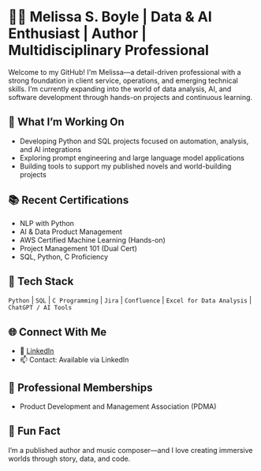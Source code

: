 # 👩‍💻 Melissa S. Boyle | Data & AI Enthusiast | Author | Multidisciplinary Professional

Welcome to my GitHub! I'm Melissa—a detail-driven professional with a strong foundation in client service, operations, and emerging technical skills. I’m currently expanding into the world of data analysis, AI, and software development through hands-on projects and continuous learning.

## 🚀 What I’m Working On
- Developing Python and SQL projects focused on automation, analysis, and AI integrations
- Exploring prompt engineering and large language model applications
- Building tools to support my published novels and world-building projects

## 📚 Recent Certifications
- NLP with Python  
- AI & Data Product Management  
- AWS Certified Machine Learning (Hands-on)  
- Project Management 101 (Dual Cert)  
- SQL, Python, C Proficiency  

## 🔧 Tech Stack
`Python` | `SQL` | `C Programming` | `Jira` | `Confluence` | `Excel for Data Analysis` | `ChatGPT / AI Tools`

## 🌐 Connect With Me
- 🔗 [LinkedIn](https://www.linkedin.com/in/honeyflames)
- 📫 Contact: Available via LinkedIn

## 🏢 Professional Memberships
- Product Development and Management Association (PDMA)

## 📖 Fun Fact
I’m a published author and music composer—and I love creating immersive worlds through story, data, and code.
<!---
BabbinAngel/BabbinAngel is a ✨ special ✨ repository because its `README.md` (this file) appears on your GitHub profile.
You can click the Preview link to take a look at your changes.
--->

